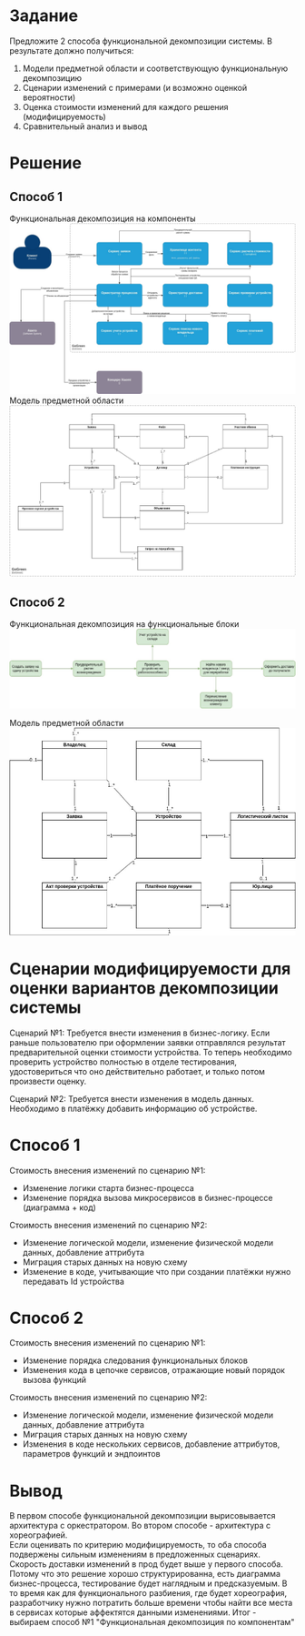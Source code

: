 # Задание

Предложите 2 способа функциональной декомпозиции системы.
В результате должно получиться:
1. Модели предметной области и соответствующую функциональную декомпозицию
2. Сценарии изменений с примерами (и возможно оценкой вероятности)
3. Оценка стоимости изменений для каждого решения (модифицируемость)
4. Сравнительный анализ и вывод

# Решение
## Способ 1
Функциональная декомпозиция на компоненты
![GoGreen-Функц.декомпозиция№1.jpg](GoGreen-%D0%A4%D1%83%D0%BD%D0%BA%D1%86.%D0%B4%D0%B5%D0%BA%D0%BE%D0%BC%D0%BF%D0%BE%D0%B7%D0%B8%D1%86%D0%B8%D1%8F%E2%84%961.jpg)
Модель предметной области
![GoGreen-Модель предметной области.jpg](GoGreen-%D0%9C%D0%BE%D0%B4%D0%B5%D0%BB%D1%8C%20%D0%BF%D1%80%D0%B5%D0%B4%D0%BC%D0%B5%D1%82%D0%BD%D0%BE%D0%B9%20%D0%BE%D0%B1%D0%BB%D0%B0%D1%81%D1%82%D0%B8.jpg)

## Способ 2
Функциональная декомпозиция на функциональные блоки
![GoGreen-Декомпозиция№2.jpg](GoGreen-%D0%94%D0%B5%D0%BA%D0%BE%D0%BC%D0%BF%D0%BE%D0%B7%D0%B8%D1%86%D0%B8%D1%8F%E2%84%962.jpg)

Модель предметной области\
![GoGreen-Предметная обл.№2.jpg](GoGreen-%D0%9F%D1%80%D0%B5%D0%B4%D0%BC%D0%B5%D1%82%D0%BD%D0%B0%D1%8F%20%D0%BE%D0%B1%D0%BB.%E2%84%962.jpg)
# Сценарии модифицируемости для оценки вариантов декомпозиции системы

Сценарий №1:
Требуется внести изменения в бизнес-логику. Если раньше пользователю при оформлении заявки 
отправлялся результат предварительной оценки стоимости устройства. То теперь необходимо 
проверить устройство полностью в отделе тестирования, удостовериться что оно действительно работает, и только потом произвести оценку.

Сценарий №2:
Требуется внести изменения в модель данных. Необходимо в платёжку добавить информацию об
устройстве.

# Способ 1

Стоимость внесения изменений по сценарию №1:
* Изменение логики старта бизнес-процесса
* Изменение порядка вызова микросервисов в бизнес-процессе (диаграмма + код)

Стоимость внесения изменений по сценарию №2:
* Изменение логической модели, изменение физической модели данных, добавление аттрибута
* Миграция старых данных на новую схему
* Изменение в коде, учитывающие что при создании платёжки нужно передавать Id устройства

# Способ 2

Стоимость внесения изменений по сценарию №1:
* Изменение порядка следования функциональных блоков
* Изменения кода в цепочке сервисов, отражающие новый порядок вызова функций

Стоимость внесения изменений по сценарию №2:
* Изменение логической модели, изменение физической модели данных, добавление аттрибута
* Миграция старых данных на новую схему
* Изменения в коде нескольких сервисов, добавление аттрибутов, параметров функций и эндпоинтов

# Вывод
В первом способе функциональной декомпозиции вырисовывается архитектура с оркестратором. Во втором способе - архитектура с хореографией.\
Если оценивать по критерию модифицируемость, то оба способа подвержены сильным изменениям в предложенных сценариях. Скорость доставки изменений в прод будет выше у первого способа. 
Потому что это решение хорошо структурированна, есть диаграмма бизнес-процесса, тестирование будет наглядным и предсказуемым. В то время как для функционального разбиения, где будет хореография, разработчику нужно потратить больше времени чтобы найти все места в сервисах которые аффектятся данными изменениями.
Итог - выбираем способ №1 "Функциональная декомпозиция по компонентам"
